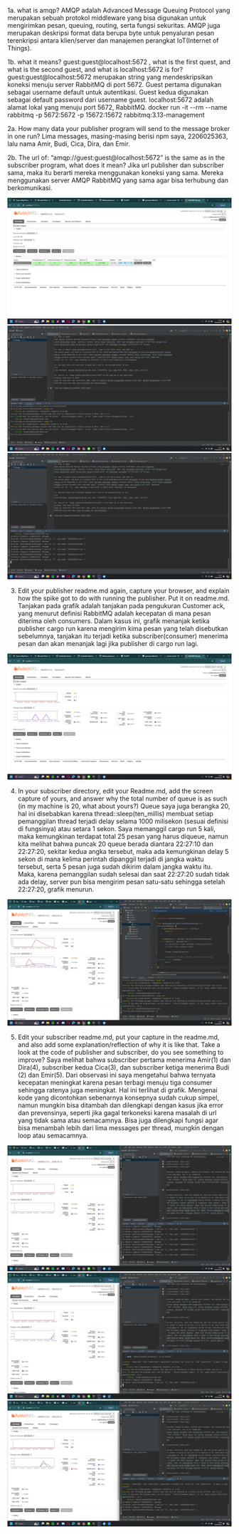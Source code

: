 1a. what is amqp?
AMQP adalah Advanced Message Queuing Protocol yang merupakan sebuah protokol middleware yang bisa digunakan
untuk mengirimkan pesan, queuing, routing, serta fungsi sekuritas. AMQP juga merupakan deskripsi format data berupa byte
untuk penyaluran pesan terenkripsi antara klien/server dan manajemen perangkat IoT(Internet of Things).

1b. what it means? guest:guest@localhost:5672 , what is the first quest, and what is
the second guest, and what is localhost:5672 is for? guest:guest@localhost:5672 merupakan string yang mendeskripsikan koneksi
menuju server RabbitMQ di port 5672. Guest pertama digunakan sebagai username default untuk autentikasi. Guest kedua digunakan
sebagai default password dari username guest. localhost:5672 adalah alamat lokal yang menuju port 5672, RabbitMQ.
docker run -it --rm --name rabbitmq -p 5672:5672 -p 15672:15672 rabbitmq:3.13-management

2a. How many data your publisher program will send to the message broker in one
run?
Lima messages, masing-masing berisi npm saya, 2206025363, lalu nama Amir, Budi, Cica, Dira, dan Emir.

2b. The url of: “amqp://guest:guest@localhost:5672” is the same as in the subscriber
program, what does it mean?
Jika url publisher dan subscriber sama, maka itu berarti mereka menggunakan koneksi yang sama. Mereka menggunakan server AMQP
RabbitMQ yang sama agar bisa terhubung dan berkomunikasi.

<img src="images/Screenshot (366).png">
<img src="images/Screenshot (367).png">
<img src="images/Screenshot (368).png">

3. Edit your publisher readme.md again, capture your browser, and explain how the spike got to do
   with running the publisher. Put it on readme.md.
Tanjakan pada grafik adalah tanjakan pada pengukuran Customer ack, yang menurut definisi RabbitMQ adalah kecepatan di mana
pesan diterima oleh consumers. Dalam kasus ini, grafik menanjak ketika publisher cargo run karena mengirim kima pesan yang telah 
disebutkan sebelumnya, tanjakan itu terjadi ketika subscriber(consumer) menerima pesan dan akan menanjak lagi jika publisher
di cargo run lagi.

<img src="images/Screenshot (369).png">

4. In your subscriber directory, edit your Readme.md, add the screen capture of yours, and answer
   why the total number of queue is as such (in my machine is 20, what about yours?)
Queue saya juga berangka 20, hal ini disebabkan karena thread::sleep(ten_millis) membuat setiap pemanggilan thread terjadi
delay selama 1000 milisekon (sesuai definisi di fungsinya) atau setara 1 sekon. Saya memanggil cargo run 5 kali, maka kemungkinan
terdapat total 25 pesan yang harus diqueue, namun kita melihat bahwa puncak 20 queue berada diantara 22:27:10 dan 22:27:20, sekitar
kedua angka tersebut, maka ada kemungkinan delay 5 sekon di mana kelima perintah dipanggil terjadi di jangka waktu tersebut, serta
5 pesan juga sudah dikirim dalam jangka waktu itu. Maka, karena pemanggilan sudah selesai dan saat 22:27:20 sudah tidak ada delay, server
pun bisa mengirim pesan satu-satu sehingga setelah 22:27:20, grafik menurun.

<img src="images/Screenshot (370).png">

5. Edit your subscriber readme.md, put your capture in the readme.md, and also add some
explanation/reflection of why it is like that. Take a look at the code of publisher and subscriber,
do you see something to improve?
Saya melihat bahwa subscriber pertama menerima Amir(1) dan Dira(4), subscriber kedua Cica(3), dan subscriber ketiga menerima
Budi (2) dan Emir(5). Dari observasi ini saya mengetahui bahwa ternyata kecepatan meningkat karena pesan terbagi menuju tiga 
consumer sehingga ratenya juga meningkat. Hal ini terlihat di grafik. Mengenai kode yang dicontohkan sebenarnya konsepnya 
sudah cukup simpel, namun mungkin bisa ditambah dan dilengkapi dengan kasus jika error dan prevensinya, seperti jika gagal 
terkoneksi karena masalah di url yang tidak sama atau semacamnya. Bisa juga dilengkapi fungsi agar bisa menambah lebih dari 
lima messages per thread, mungkin dengan loop atau semacamnya.

<img src="images/Screenshot (371).png">
<img src="images/Screenshot (372).png">
<img src="images/Screenshot (374).png">
